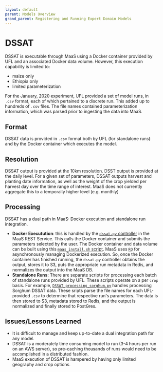 ```yaml
---
layout: default
parent: Models Overview
grand_parent: Registering and Running Expert Domain Models
---
```


# DSSAT

DSSAT is executable through MaaS using a Docker container provided by UFL and an associated Docker data volume. However, this execution capability is limited to: 

- maize only
- Ethiopia only
- limited parameterization

For the January, 2020 experiment, UFL provided a set of model runs, in `.csv` format, each of which pertained to a discrete run. This added up to hundreds of `.csv` files. The file names contained parameterization information, which was parsed prior to ingesting the data into MaaS.

## Format

DSSAT data is provided in `.csv` format both by UFL (for standalone runs) and by the Docker container which executes the model.

## Resolution

DSSAT output is provided at the 10km resolution. DSST output is provided at the daily level. For a given set of parameters, DSSAT outputs harvest and planting date information, as well as the weight of the crop yielded per harvest day over the time range of interest. MaaS does not currently aggregate this to a temporally higher level (e.g. monthly)

## Processing

DSSAT has a dual path in MaaS: Docker execution and standalone run integration.

- **Docker Executution**: this is handled by the [`dssat.py` controller](https://github.com/WorldModelers/ModelService/blob/master/REST-Server/openapi_server/dssat.py) in the MaaS REST Service. This calls the Docker container and submits the parameters selected by the user. The Docker container and data volume can be built using this [`maas_install.sh` script](https://github.com/WorldModelers/ModelService/blob/master/DSSAT-Integration/maas_install.sh). MaaS uses [`RQ`](https://python-rq.org/) for asynchronously managing Dockerized execution. So, once the Docker container has finished running, the `dssat.py` controller obtains the output, stores it to S3, puts the appropriate run metadata in Redis, and normalizes the output into the MaaS DB.
- **Standalone Runs**: There are separate scripts for processing each batch of standalone runs provided by UFL. These scripts operate on a per `crop` basis. For example, [`DSSAT_processing_sorghum.py`](https://github.com/WorldModelers/ModelService/blob/master/DSSAT-Integration/DSSAT_processing_sorghum.py) handles processing Sorghum DSSAT data. These sripts parse the file names for each UFL-provided `.csv` to determine that respective run's parameters. The data is then stored to S3, metadata stored to Redis, and the output is normalized and finally stored to PostGres.

## Issues/Lessons Learned

- It is difficult to manage and keep up-to-date a dual integration path for any model. 
- DSSAT is a moderately time consuming model to run (3-4 hours per run on an AWS server), so pre-caching thousands of runs would need to be accomplished in a distributed fashion.
- MaaS execution of DSSAT is hampered by having only limited geography and crop options.
